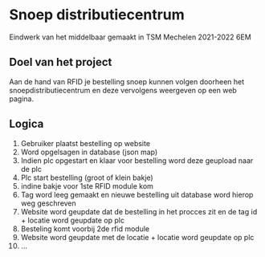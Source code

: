 # Snoep distributiecentrum
Eindwerk van het middelbaar gemaakt in 
TSM Mechelen
2021-2022 6EM
## Doel van het project
Aan de hand van RFID je bestelling snoep kunnen volgen doorheen het snoepdistributiecentrum en deze vervolgens weergeven op een web pagina.
## Logica
1. Gebruiker plaatst bestelling op website   
2. Word opgelsagen in database (json map)  
3. Indien plc opgestart en klaar voor bestelling word deze geupload naar de plc
4. Plc start bestelling (groot of klein bakje)
5. indine bakje voor 1ste RFID module kom
6. Tag word leeg gemaakt en nieuwe bestelling uit database word hierop weg geschreven
7. Website word geupdate dat de bestelling in het procces zit en de tag id + locatie word geupdate op plc
8. Besteling komt voorbij 2de rfid module 
9. Website word geupdate met de locatie + locatie word geupdate op plc
10. ...
